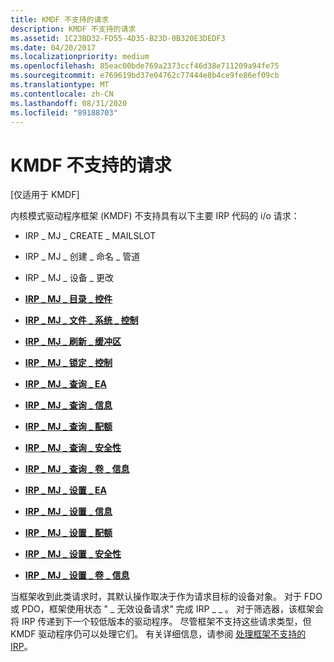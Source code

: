 ```yaml
---
title: KMDF 不支持的请求
description: KMDF 不支持的请求
ms.assetid: 1C23BD32-FD55-4D35-B23D-0B320E3DEDF3
ms.date: 04/20/2017
ms.localizationpriority: medium
ms.openlocfilehash: 85eac00bde769a2373ccf46d38e711209a94fe75
ms.sourcegitcommit: e769619bd37e04762c77444e8b4ce9fe86ef09cb
ms.translationtype: MT
ms.contentlocale: zh-CN
ms.lasthandoff: 08/31/2020
ms.locfileid: "89188703"
---
```

# <a name="requests-that-kmdf-does-not-support"></a>KMDF 不支持的请求


\[仅适用于 KMDF\]

内核模式驱动程序框架 (KMDF) 不支持具有以下主要 IRP 代码的 i/o 请求：

-   IRP \_ MJ \_ CREATE \_ MAILSLOT

-   IRP \_ MJ \_ 创建 \_ 命名 \_ 管道

-   IRP \_ MJ \_ 设备 \_ 更改

-   [**IRP \_ MJ \_ 目录 \_ 控件**](../ifs/irp-mj-directory-control.md)

-   [**IRP \_ MJ \_ 文件 \_ 系统 \_ 控制**](../kernel/irp-mj-file-system-control.md)

-   [**IRP \_ MJ \_ 刷新 \_ 缓冲区**](../kernel/irp-mj-flush-buffers.md)

-   [**IRP \_ MJ \_ 锁定 \_ 控制**](../ifs/irp-mj-lock-control.md)

-   [**IRP \_ MJ \_ 查询 \_ EA**](../ifs/irp-mj-query-ea.md)

-   [**IRP \_ MJ \_ 查询 \_ 信息**](../kernel/irp-mj-query-information.md)

-   [**IRP \_ MJ \_ 查询 \_ 配额**](../ifs/irp-mj-query-quota.md)

-   [**IRP \_ MJ \_ 查询 \_ 安全性**](../ifs/irp-mj-query-security.md)

-   [**IRP \_ MJ \_ 查询 \_ 卷 \_ 信息**](../ifs/irp-mj-query-volume-information.md)

-   [**IRP \_ MJ \_ 设置 \_ EA**](../ifs/irp-mj-set-ea.md)

-   [**IRP \_ MJ \_ 设置 \_ 信息**](../kernel/irp-mj-set-information.md)

-   [**IRP \_ MJ \_ 设置 \_ 配额**](../ifs/irp-mj-set-quota.md)

-   [**IRP \_ MJ \_ 设置 \_ 安全性**](../ifs/irp-mj-set-security.md)

-   [**IRP \_ MJ \_ 设置 \_ 卷 \_ 信息**](../ifs/irp-mj-set-volume-information.md)

当框架收到此类请求时，其默认操作取决于作为请求目标的设备对象。 对于 FDO 或 PDO，框架使用状态 " \_ 无效设备请求" 完成 IRP \_ \_ 。 对于筛选器，该框架会将 IRP 传递到下一个较低版本的驱动程序。 尽管框架不支持这些请求类型，但 KMDF 驱动程序仍可以处理它们。 有关详细信息，请参阅 [处理框架不支持的 IRP](handling-an-irp-that-the-framework-does-not-support.md)。

 

